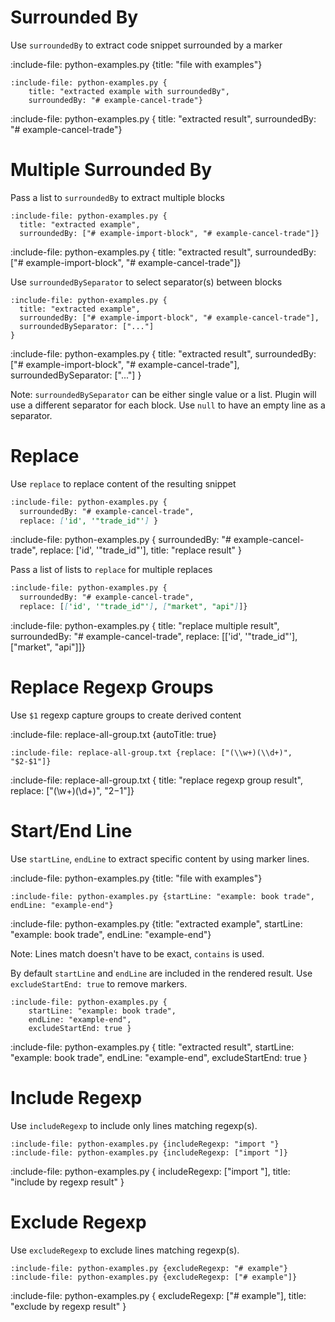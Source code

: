 # Surrounded By

Use `surroundedBy` to extract code snippet surrounded by a marker

:include-file: python-examples.py {title: "file with examples"}

    :include-file: python-examples.py {
        title: "extracted example with surroundedBy",
        surroundedBy: "# example-cancel-trade"}

:include-file: python-examples.py {
  title: "extracted result",
  surroundedBy: "# example-cancel-trade"}

# Multiple Surrounded By 

Pass a list to `surroundedBy` to extract multiple blocks

    :include-file: python-examples.py {
      title: "extracted example",
      surroundedBy: ["# example-import-block", "# example-cancel-trade"]}

:include-file: python-examples.py {
  title: "extracted result",
  surroundedBy: ["# example-import-block", "# example-cancel-trade"]}

Use `surroundedBySeparator` to select separator(s) between blocks
  
    :include-file: python-examples.py {
      title: "extracted example",
      surroundedBy: ["# example-import-block", "# example-cancel-trade"],
      surroundedBySeparator: ["..."]
    }

:include-file: python-examples.py {
  title: "extracted result",
  surroundedBy: ["# example-import-block", "# example-cancel-trade"],
  surroundedBySeparator: ["..."]
}

Note: `surroundedBySeparator` can be either single value or a list. Plugin will use a different separator for each block. Use `null` to have an empty line as a separator.  

# Replace

Use `replace` to replace content of the resulting snippet

```markdown {highlight: "replace"}
:include-file: python-examples.py {
  surroundedBy: "# example-cancel-trade",
  replace: ['id', '"trade_id"'] }
```

:include-file: python-examples.py {
  surroundedBy: "# example-cancel-trade",
  replace: ['id', '"trade_id"'],
  title: "replace result"
}

Pass a list of lists to `replace` for multiple replaces

```markdown {highlight: "replace"}
:include-file: python-examples.py {
  surroundedBy: "# example-cancel-trade",
  replace: [['id', '"trade_id"'], ["market", "api"]]}
```

:include-file: python-examples.py {
  title: "replace multiple result",
  surroundedBy: "# example-cancel-trade",
  replace: [['id', '"trade_id"'], ["market", "api"]]}

# Replace Regexp Groups

Use `$1` regexp capture groups to create derived content

:include-file: replace-all-group.txt {autoTitle: true}

    :include-file: replace-all-group.txt {replace: ["(\\w+)(\\d+)", "$2-$1"]}

:include-file: replace-all-group.txt {
  title: "replace regexp group result",
  replace: ["(\\w+)(\\d+)", "$2-$1"]}


# Start/End Line

Use `startLine`, `endLine` to extract specific content by using marker lines.

:include-file: python-examples.py {title: "file with examples"}

    :include-file: python-examples.py {startLine: "example: book trade", endLine: "example-end"}

:include-file: python-examples.py {title: "extracted example", startLine: "example: book trade", endLine: "example-end"}

Note: Lines match doesn't have to be exact, `contains` is used.

By default `startLine` and `endLine` are included in the rendered result. Use `excludeStartEnd: true` to remove markers.

    :include-file: python-examples.py { 
        startLine: "example: book trade",
        endLine: "example-end",
        excludeStartEnd: true }

:include-file: python-examples.py {
  title: "extracted result",
  startLine: "example: book trade",
  endLine: "example-end",
  excludeStartEnd: true }

# Include Regexp

Use `includeRegexp` to include only lines matching regexp(s).

    :include-file: python-examples.py {includeRegexp: "import "}
    :include-file: python-examples.py {includeRegexp: ["import "]}

:include-file: python-examples.py { includeRegexp: ["import "], title: "include by regexp result" }

# Exclude Regexp

Use `excludeRegexp` to exclude lines matching regexp(s).

    :include-file: python-examples.py {excludeRegexp: "# example"}
    :include-file: python-examples.py {excludeRegexp: ["# example"]}

:include-file: python-examples.py { excludeRegexp: ["# example"], title: "exclude by regexp result" }

